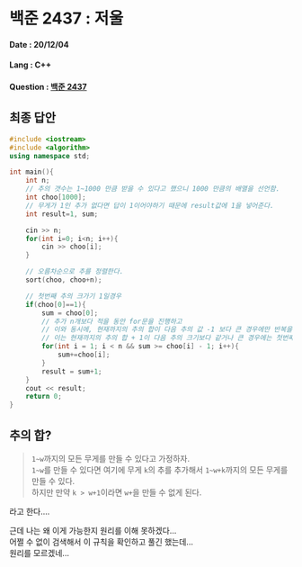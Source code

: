 # 백준 2437 : 저울

#### Date : 20/12/04

#### Lang : C++ 

#### Question : [백준 2437](https://www.acmicpc.net/problem/2437)


## 최종 답안

```C++
#include <iostream>
#include <algorithm>
using namespace std;

int main(){
    int n;
    // 추의 갯수는 1~1000 만큼 받을 수 있다고 했으니 1000 만큼의 배열을 선언함.
    int choo[1000];
    // 무게가 1인 추가 없다면 답이 1이어야하기 때문에 result값에 1을 넣어준다. 
    int result=1, sum;

    cin >> n;
    for(int i=0; i<n; i++){
        cin >> choo[i];
    }

    // 오름차순으로 추를 정렬한다.
    sort(choo, choo+n);

    // 첫번째 추의 크가기 1일경우
    if(choo[0]==1){
        sum = choo[0];
        // 추가 n개보다 적을 동안 for문을 진행하고
        // 이와 동시에, 현재까지의 추의 합이 다음 추의 값 -1 보다 큰 경우에만 반복을 진해한다.
        // 이는 현재까지의 추의 합 + 1이 다음 추의 크기보다 같거나 큰 경우에는 첫번째 추부터 다음 추 사이의 모든 수를 만들 수 있기 대문이다.
        for(int i = 1; i < n && sum >= choo[i] - 1; i++){
            sum+=choo[i];
        }
        result = sum+1;
    }
    cout << result;
    return 0;
}

```

## 추의 합?

> `1~w`까지의 모든 무게를 만들 수 있다고 가정하자.  
> `1~w`를 만들 수 있다면 여기에 무게 `k`의 추를 추가해서 `1~w+k`까지의 모든 무게를 만들 수 있다.  
> 하지만 만약 `k > w+1`이라면 `w+`을 만들 수 없게 된다.  

라고 한다....

근데 나는 왜 이게 가능한지 원리를 이해 못하겠다...  
어쩔 수 없이 검색해서 이 규칙을 확인하고 풀긴 했는데...  
원리를 모르겠네...   

